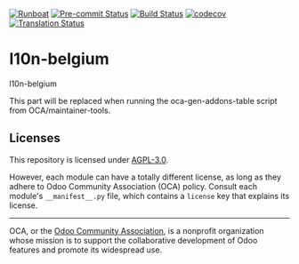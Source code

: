 
[![Runboat](https://img.shields.io/badge/runboat-Try%20me-875A7B.png)](https://runboat.odoo-community.org/builds?repo=OCA/l10n-belgium&target_branch=18.0)
[![Pre-commit Status](https://github.com/OCA/l10n-belgium/actions/workflows/pre-commit.yml/badge.svg?branch=18.0)](https://github.com/OCA/l10n-belgium/actions/workflows/pre-commit.yml?query=branch%3A18.0)
[![Build Status](https://github.com/OCA/l10n-belgium/actions/workflows/test.yml/badge.svg?branch=18.0)](https://github.com/OCA/l10n-belgium/actions/workflows/test.yml?query=branch%3A18.0)
[![codecov](https://codecov.io/gh/OCA/l10n-belgium/branch/18.0/graph/badge.svg)](https://codecov.io/gh/OCA/l10n-belgium)
[![Translation Status](https://translation.odoo-community.org/widgets/l10n-belgium-18-0/-/svg-badge.svg)](https://translation.odoo-community.org/engage/l10n-belgium-18-0/?utm_source=widget)

<!-- /!\ do not modify above this line -->

# l10n-belgium

l10n-belgium

<!-- /!\ do not modify below this line -->

<!-- prettier-ignore-start -->

[//]: # (addons)

This part will be replaced when running the oca-gen-addons-table script from OCA/maintainer-tools.

[//]: # (end addons)

<!-- prettier-ignore-end -->

## Licenses

This repository is licensed under [AGPL-3.0](LICENSE).

However, each module can have a totally different license, as long as they adhere to Odoo Community Association (OCA)
policy. Consult each module's `__manifest__.py` file, which contains a `license` key
that explains its license.

----
OCA, or the [Odoo Community Association](http://odoo-community.org/), is a nonprofit
organization whose mission is to support the collaborative development of Odoo features
and promote its widespread use.
